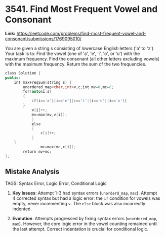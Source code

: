 # 3541. Find Most Frequent Vowel and Consonant

**Link:** https://leetcode.com/problems/find-most-frequent-vowel-and-consonant/submissions/1769095010/

You are given a string s consisting of lowercase English letters ('a' to 'z'). Your task is to: Find the vowel (one of 'a', 'e', 'i', 'o', or 'u') with the maximum frequency. Find the consonant (all other letters excluding vowels) with the maximum frequency. Return the sum of the two frequencies.

```cpp
class Solution {
public:
    int maxFreqSum(string s) {
        unordered_map<char,int>v,c;int mv=0,mc=0;
        for(auto&i:s)
        {
            if(i=='a'||i=='e'||i=='i'||i=='o'||i=='u'){
        }
            v[i]++;
            mv=max(mv,v[i]);
            }
            else
            {
                c[i]++;
            }
    }
                mc=max(mc,c[i]);
        return mv+mc;
};
```

## Mistake Analysis

TAGS: Syntax Error, Logic Error, Conditional Logic

1. **Key Issues**: Attempt 1-3 had syntax errors (`unorderd_map`, `mac`).  Attempt 4 corrected syntax but had a logic error: the `if` condition for vowels was empty,  never incrementing `v`.  The `else` block was also incorrectly indented.

2. **Evolution**: Attempts progressed by fixing syntax errors (`unordered_map`, `max`). However, the core logic error in the vowel counting remained until the last attempt.  Correct indentation is crucial for conditional logic.

